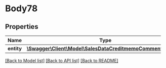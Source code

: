 # Body78

## Properties
Name | Type | Description | Notes
------------ | ------------- | ------------- | -------------
**entity** | [**\Swagger\Client\Model\SalesDataCreditmemoCommentInterface**](SalesDataCreditmemoCommentInterface.md) |  | 

[[Back to Model list]](../README.md#documentation-for-models) [[Back to API list]](../README.md#documentation-for-api-endpoints) [[Back to README]](../README.md)


